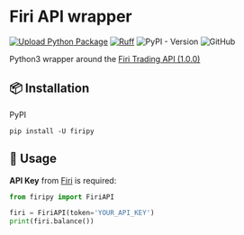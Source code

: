# Firi API wrapper

[![Upload Python Package](https://github.com/jeircul/firipy/actions/workflows/publish.yml/badge.svg)](https://github.com/jeircul/firipy/actions/workflows/publish.yml)
[![Ruff](https://github.com/jeircul/firipy/actions/workflows/ruff.yml/badge.svg)](https://github.com/jeircul/firipy/actions/workflows/ruff.yml)
![PyPI - Version](https://img.shields.io/pypi/v/firipy)
![GitHub](https://img.shields.io/github/license/jeircul/firipy)

Python3 wrapper around the [Firi Trading API (1.0.0)](https://developers.firi.com/)

## 📦 Installation
PyPI
```pip
pip install -U firipy
```

## 🚀 Usage

**API Key** from [Firi](https://platform.firi.com/) is required:
```python
from firipy import FiriAPI

firi = FiriAPI(token='YOUR_API_KEY')
print(firi.balance())
```
